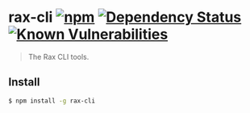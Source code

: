 # rax-cli [![npm](https://img.shields.io/npm/v/rax-cli.svg)](https://www.npmjs.com/package/rax-cli) [![Dependency Status](https://david-dm.org/alibaba/rax.svg?path=packages/rax-cli)](https://david-dm.org/alibaba/rax.svg?path=packages/rax-cli) [![Known Vulnerabilities](https://snyk.io/test/npm/rax-cli/badge.svg)](https://snyk.io/test/npm/rax-cli)

> The Rax CLI tools.

## Install

```sh
$ npm install -g rax-cli
```
